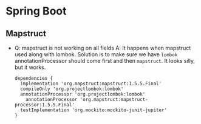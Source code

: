 # Spring Boot

## Mapstruct
- Q: mapstruct is not working on all fields
  A: It happens when mapstruct used along with lombok. Solution is to make sure we have `lombok` annotationProcessor should come first and then `mapstruct`. It looks silly, but it works.

  ```
  dependencies {
    implementation 'org.mapstruct:mapstruct:1.5.5.Final'
    compileOnly 'org.projectlombok:lombok'
    annotationProcessor 'org.projectlombok:lombok'
	  annotationProcessor 'org.mapstruct:mapstruct-processor:1.5.5.Final'
    testImplementation 'org.mockito:mockito-junit-jupiter'
  }
  ```
